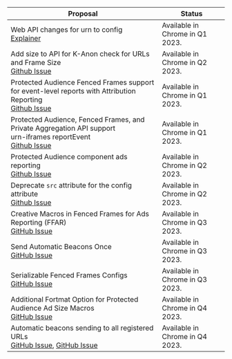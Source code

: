 <table class="with-heading-tint with-borders width-full">
  <thead>
    <tr>
      <th>Proposal</th>
      <th>Status</th>
    </tr>
  </thead>
  <tr>
    <td>Web API changes for urn to config<br><a href="https://github.com/WICG/fenced-frame/blob/master/explainer/fenced_frame_config.md">Explainer</a></td>
    <td>Available in Chrome in Q1 2023.</td>
  </tr>
  <tr>
    <td>Add size to API for K-Anon check for URLs and Frame Size<br><a href="https://github.com/WICG/turtledove/issues/312">Github Issue</a></td>
    <td>Available in Chrome in Q2 2023.</td>
  </tr>
  <tr>
    <td>Protected Audience Fenced Frames support for event-level reports with Attribution Reporting<br><a href="https://github.com/WICG/turtledove/issues/289">Github Issue</a></td>
    <td>Available in Chrome in Q1 2023.</td>
  </tr>
  <tr>
    <td>Protected Audience, Fenced Frames, and Private Aggregation API support<br>urn-iframes reportEvent<br><a href="https://github.com/WICG/turtledove/issues/309">Github Issue</a></td>
    <td>Available in Chrome in Q1 2023.
</td>
  </tr>
  <tr>
    <td>Protected Audience component ads reporting <br><a href="https://github.com/WICG/turtledove/issues/332">Github Issue</a></td>
    <td>Available in Chrome in Q2 2023.
</td>
  </tr>
  <tr>
    <td>Deprecate <code>src</code> attribute for the config attribute<br><a href="https://github.com/WICG/fenced-frame/blob/master/explainer/fenced_frame_config.md">Github Issue</a></td>
    <td>Available in Chrome in Q2 2023.</td>
  </tr>
      <tr>
      <td>Creative Macros in Fenced Frames for Ads Reporting (FFAR)<br>
<a href="https://github.com/WICG/turtledove/pull/763">GitHub Issue</a></td>
      <td>Available in Chrome in Q3 2023.</td>
    </tr>
    <tr>
      <td>Send Automatic Beacons Once<br>
<a href="https://github.com/WICG/turtledove/pull/718">GitHub Issue</a></td>
      <td>Available in Chrome in Q3 2023.</td>
    </tr>
    <tr>
      <td>Serializable Fenced Frames Configs<br>
<a href="https://github.com/WICG/fenced-frame/pull/111">GitHub Issue</a> </td>
      <td>Available in Chrome in Q3 2023.</td>
    </tr>
    <tr>
      <td>Additional Fortmat Option for Protected Audience Ad Size Macros<br>
<a href="https://github.com/WICG/turtledove/pull/417">GitHub Issue</a></td>
      <td>Available in Chrome in Q4 2023.</td>
    </tr>
    <tr>
      <td>Automatic beacons sending to all registered URLs<br>
<a href="https://github.com/WICG/fenced-frame/pull/122">GitHub Issue</a>,   <a href="https://github.com/WICG/turtledove/pull/808">GitHub Issue</a></td>
      <td>Available in Chrome in Q4 2023.</td>
    </tr>
</table>
